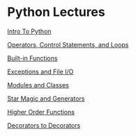 Python Lectures
===============

[Intro To Python](/notes/Python/lec02.md)

[Operators, Control Statements, and Loops](/notes/Python/lec03.md)

[Built-in Functions](/notes/Python/lec04.md)

[Exceptions and File I/O](/notes/Python/lec05.md)

[Modules and Classes](/notes/Python/lec06.md)

[Star Magic and Generators](/notes/Python/lec07.md)

[Higher Order Functions](/notes/Python/lec08.md)

[Decorators to Decorators](/notes/Python/lec09.md)
